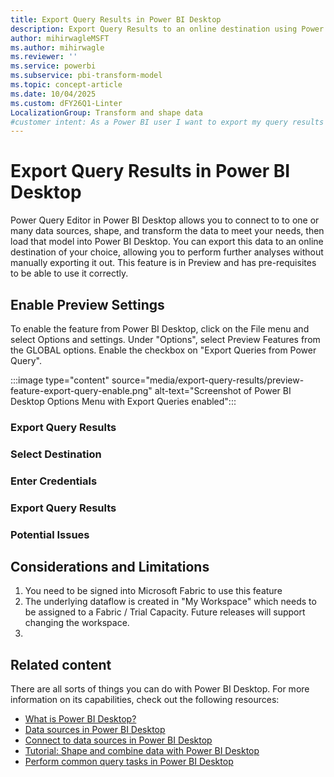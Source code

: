 ```yaml
---
title: Export Query Results in Power BI Desktop
description: Export Query Results to an online destination using Power BI Desktop
author: mihirwagleMSFT
ms.author: mihirwagle
ms.reviewer: ''
ms.service: powerbi
ms.subservice: pbi-transform-model
ms.topic: concept-article
ms.date: 10/04/2025
ms.custom: dFY26Q1-Linter
LocalizationGroup: Transform and shape data
#customer intent: As a Power BI user I want to export my query results to a destination of my choice.
---
```

# Export Query Results in Power BI Desktop

Power Query Editor in Power BI Desktop allows you to connect to to one or many data sources, shape, and transform the data to meet your needs, then load that model into Power BI Desktop. You can export this data to an online destination of your choice, allowing you to perform further analyses without manually exporting it out.
This feature is in Preview and has pre-requisites to be able to use it correctly.

## Enable Preview Settings

To enable the feature from Power BI Desktop, click on the File menu and select Options and settings. Under "Options", select Preview Features from the GLOBAL options. Enable the checkbox on "Export Queries from Power Query".

:::image type="content" source="media/export-query-results/preview-feature-export-query-enable.png" alt-text="Screenshot of Power BI Desktop Options Menu with Export Queries enabled":::

### Export Query Results

### Select Destination

### Enter Credentials

### Export Query Results

### Potential Issues

## Considerations and Limitations

1. You need to be signed into Microsoft Fabric to use this feature
2. The underlying dataflow is created in "My Workspace" which needs to be assigned to a Fabric / Trial Capacity. Future releases will support changing the workspace.
3. 

## Related content

There are all sorts of things you can do with Power BI Desktop. For more information on its capabilities, check out the following resources:

* [What is Power BI Desktop?](../fundamentals/desktop-what-is-desktop.md)
* [Data sources in Power BI Desktop](../connect-data/desktop-data-sources.md)
* [Connect to data sources in Power BI Desktop](../connect-data/desktop-connect-to-data.md)
* [Tutorial: Shape and combine data with Power BI Desktop](../connect-data/desktop-shape-and-combine-data.md)
* [Perform common query tasks in Power BI Desktop](desktop-common-query-tasks.md)
